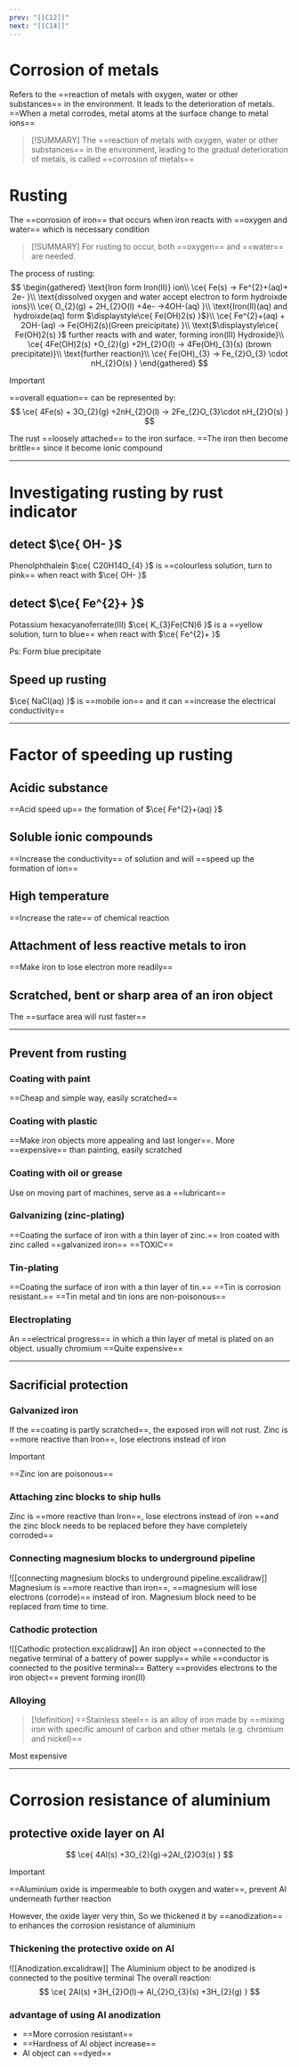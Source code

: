 ```yaml
---
prev: "[[C12]]"
next: "[[C14]]"
---
```




# Corrosion of metals
Refers to the ==reaction of metals with oxygen, water or other substances== in the environment. It leads to the deterioration of metals. ==When a metal corrodes, metal atoms at the surface change to metal ions==

> [!SUMMARY]
> The ==reaction of metals with oxygen, water or other substances== in the environment, leading to the gradual deterioration of metals, is called ==corrosion of metals==

# Rusting
The ==corrosion of iron== that occurs when iron reacts with ==oxygen and water== which is necessary condition

> [!SUMMARY]
> For rusting to occur, both ==oxygen== and ==water== are needed.

The process of rusting:
$$
\begin{gathered}
\text{Iron form Iron(II)} ion\\
\ce{ Fe(s) -> Fe^{2}+(aq)+ 2e- }\\
\text{dissolved oxygen and water accept electron to form hydroixde ions}\\
\ce{ O_{2}(g) + 2H_{2}O(l) +4e- ->4OH-(aq) }\\
\text{Iron(II)(aq) and hydroixde(aq) form $\displaystyle\ce{ Fe(OH)2(s) }$}\\
\ce{ Fe^{2}+(aq) + 2OH-(aq) -> Fe(OH)2(s)(Green preicipitate) }\\
\text{$\displaystyle\ce{ Fe(OH)2(s) }$ further reacts with and water, forming iron(III) Hydroxide}\\
\ce{ 4Fe(OH)2(s) +O_{2}(g) +2H_{2}O(l) -> 4Fe(OH)_{3}(s) (brown precipitate)}\\
\text{further reaction}\\
\ce{ Fe(OH)_{3} -> Fe_{2}O_{3} \cdot nH_{2}O(s) }
\end{gathered}
$$

> [!IMPORTANT]
> ==overall equation== can be represented by:
> $$
> \ce{ 4Fe(s) + 3O_{2}(g) +2nH_{2}O(l) -> 2Fe_{2}O_{3}\cdot nH_{2}O(s) }
> $$

The rust ==loosely attached== to the iron surface. ==The iron then become brittle== since it become ionic compound

---
# Investigating rusting by rust indicator

## detect $\ce{ OH- }$
Phenolphthalein $\ce{ C20H14O_{4} }$ is ==colourless solution, turn to pink== when react with $\ce{ OH- }$

## detect $\ce{ Fe^{2}+ }$
Potassium hexacyanoferrate(III) $\ce{ K_{3}Fe(CN)6 }$ is a ==yellow solution, turn to blue== when react with $\ce{ Fe^{2}+ }$

Ps: Form blue precipitate



## Speed up rusting
$\ce{ NaCl(aq) }$ is ==mobile ion== and it can ==increase the electrical conductivity==

---
# Factor of speeding up rusting

## Acidic substance
==Acid speed up== the formation of $\ce{ Fe^{2}+(aq) }$

## Soluble ionic compounds
==Increase the conductivity== of solution and will ==speed up the formation of ion==

## High temperature
==Increase the rate== of chemical reaction

## Attachment of less reactive metals to iron
==Make iron to lose electron more readily==

## Scratched, bent or sharp area of an iron object
The ==surface area will rust faster==

---
## Prevent from rusting 

### Coating with paint
==Cheap and simple way, easily scratched==

### Coating with plastic
==Make iron objects more appealing and last longer==. More ==expensive== than painting, easily scratched

### Coating with oil or grease
Use on moving part of machines, serve as a ==lubricant==

### Galvanizing (zinc-plating)
==Coating the surface of iron with a thin layer of zinc.==
Iron coated with zinc called ==galvanized iron==
==TOXIC==

### Tin-plating
==Coating the surface of iron with a thin layer of tin.==
==Tin is corrosion resistant.==
==Tin metal and tin ions are non-poisonous==

### Electroplating
An ==electrical progress== in which a thin layer of metal is plated on an object. usually chromium
==Quite expensive==

---
## Sacrificial protection

### Galvanized iron
If the ==coating is partly scratched==, the exposed iron will not rust.
Zinc is ==more reactive than Iron==, lose electrons instead of iron

> [!IMPORTANT]
> ==Zinc ion are poisonous==

### Attaching zinc blocks to ship hulls
Zinc is ==more reactive than Iron==, lose electrons instead of iron
==and the zinc block needs to be replaced before they have completely corroded==

### Connecting magnesium blocks to underground pipeline
![[connecting magnesium blocks to underground pipeline.excalidraw]]
Magnesium is ==more reactive than iron==, ==magnesium will lose electrons (corrode)== instead of iron.
Magnesium block need to be replaced from time to time.

### Cathodic protection
![[Cathodic protection.excalidraw]]
An iron object ==connected to the negative terminal of a battery of power supply==
while ==conductor is connected to the positive terminal==
Battery ==provides electrons to the iron object== prevent forming iron(II)

### Alloying

> [!definition]
> ==Stainless steel== is an alloy of iron made by ==mixing iron with specific amount of carbon and other metals (e.g. chromium and nickel)==

Most expensive

---
# Corrosion resistance of aluminium

## protective oxide layer on Al
$$
\ce{ 4Al(s) +3O_{2}(g)->2Al_{2}O3(s) }
$$

> [!IMPORTANT]
> ==Aluminium oxide is impermeable to both oxygen and water==, prevent Al underneath further reaction

However, the oxide layer very thin,
So we thickened it by ==anodization== to enhances the corrosion resistance of aluminium

### Thickening the protective oxide on Al
![[Anodization.excalidraw]]
The Aluminium object to be anodized is connected to the positive terminal
The overall reaction:
$$
\ce{ 2Al(s) +3H_{2}O(l)-> Al_{2}O_{3}(s) +3H_{2}(g) }
$$

### advantage of using Al anodization
- ==More corrosion resistant==
- ==Hardness of Al object increase==
- Al object can ==dyed==
